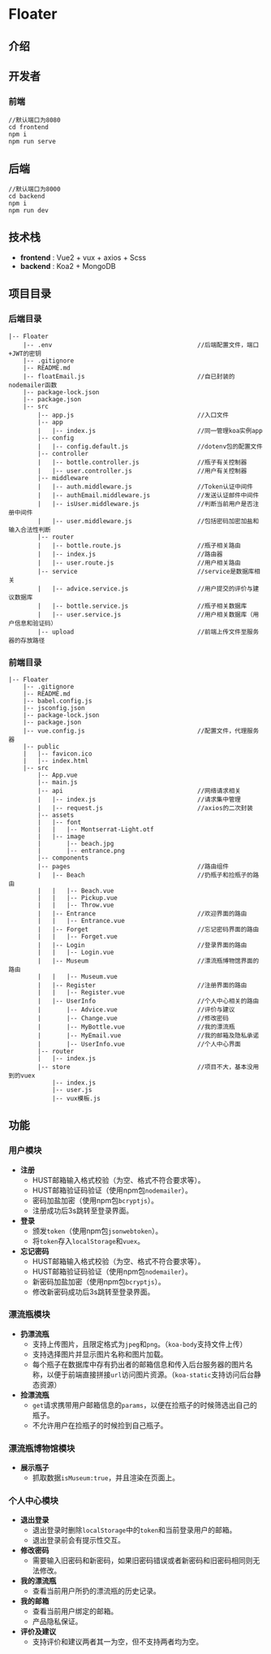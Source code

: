 # Floater			

## 介绍



## 开发者

### 前端

```
//默认端口为8080
cd frontend
npm i
npm run serve
```

## 后端

```
//默认端口为8000
cd backend
npm i
npm run dev
```

## 技术栈

- **frontend** : Vue2 + vux + axios + Scss
- **backend** : Koa2 + MongoDB

## 项目目录

### 后端目录

```
|-- Floater
    |-- .env								 		//后端配置文件，端口+JWT的密钥
    |-- .gitignore										
    |-- README.md
    |-- floatEmail.js        			            //自已封装的nodemailer函数
    |-- package-lock.json		
    |-- package.json
    |-- src
        |-- app.js								    //入口文件
        |-- app
        |   |-- index.js							//同一管理koa实例app
        |-- config
        |   |-- config.default.js				    //dotenv包的配置文件
        |-- controller
        |   |-- bottle.controller.js			    //瓶子有关控制器
        |   |-- user.controller.js			        //用户有关控制器
        |-- middleware
        |   |-- auth.middleware.js   		        //Token认证中间件 
        |   |-- authEmail.middleware.js			    //发送认证邮件中间件
        |   |-- isUser.middleware.js		        //判断当前用户是否注册中间件
        |   |-- user.middleware.js			        //包括密码加密加盐和输入合法性判断
        |-- router
        |   |-- bottle.route.js					    //瓶子相关路由
        |   |-- index.js							//路由器
        |   |-- user.route.js						//用户相关路由
        |-- service									//service是数据库相关
        |   |-- advice.service.js				    //用户提交的评价与建议数据库
        |   |-- bottle.service.js				    //瓶子相关数据库
        |   |-- user.service.js					    //用户相关数据库（用户信息和验证码）
        |-- upload								    //前端上传文件至服务器的存放路径
```

### 前端目录

```
|-- Floater
    |-- .gitignore
    |-- README.md
    |-- babel.config.js
    |-- jsconfig.json
    |-- package-lock.json
    |-- package.json
    |-- vue.config.js                 				//配置文件，代理服务器
    |-- public
    |   |-- favicon.ico
    |   |-- index.html
    |-- src
        |-- App.vue
        |-- main.js
        |-- api									    //网络请求相关
        |   |-- index.js							//请求集中管理
        |   |-- request.js							//axios的二次封装
        |-- assets
        |   |-- font
        |   |   |-- Montserrat-Light.otf
        |   |-- image
        |       |-- beach.jpg
        |       |-- entrance.png
        |-- components	
        |-- pages									//路由组件
        |   |-- Beach								//扔瓶子和捡瓶子的路由
        |   |   |-- Beach.vue
        |   |   |-- Pickup.vue
        |   |   |-- Throw.vue
        |   |-- Entrance							//欢迎界面的路由
        |   |   |-- Entrance.vue
        |   |-- Forget								//忘记密码界面的路由 
        |   |   |-- Forget.vue
        |   |-- Login								//登录界面的路由
        |   |   |-- Login.vue
        |   |-- Museum							    //漂流瓶博物馆界面的路由
        |   |   |-- Museum.vue
        |   |-- Register							//注册界面的路由 
        |   |   |-- Register.vue
        |   |-- UserInfo							//个人中心相关的路由
        |       |-- Advice.vue					    //评价与建议
        |       |-- Change.vue				        //修改密码
        |       |-- MyBottle.vue				    //我的漂流瓶
        |       |-- MyEmail.vue			            //我的邮箱及隐私承诺
        |       |-- UserInfo.vue				    //个人中心界面
        |-- router
        |   |-- index.js
        |-- store									//项目不大，基本没用到的vuex
            |-- index.js	
            |-- user.js
            |-- vux模板.js
```

## 功能

### 用户模块

- **注册**
  - HUST邮箱输入格式校验（为空、格式不符合要求等）。
  - HUST邮箱验证码验证（使用npm包`nodemailer`）。
  - 密码加盐加密（使用npm包`bcryptjs`）。
  - 注册成功后3s跳转至登录界面。
- **登录**
  - 颁发`token`（使用npm包`jsonwebtoken`）。
  - 将`token`存入`localStorage`和`vuex`。
- **忘记密码**
  - HUST邮箱输入格式校验（为空、格式不符合要求等）。
  - HUST邮箱验证码验证（使用npm包`nodemailer`）。
  - 新密码加盐加密（使用npm包`bcryptjs`）。
  - 修改新密码成功后3s跳转至登录界面。

### 漂流瓶模块

- **扔漂流瓶**
  - 支持上传图片，且限定格式为`jpeg`和`png`。（`koa-body`支持文件上传）
  - 支持选择图片并显示图片名称和图片加载。
  - 每个瓶子在数据库中存有扔出者的邮箱信息和传入后台服务器的图片名称，以便于前端直接拼接`url`访问图片资源。（`koa-static`支持访问后台静态资源）
- **捡漂流瓶**
  - `get`请求携带用户邮箱信息的`params`，以便在捡瓶子的时候筛选出自己的瓶子。
  - 不允许用户在捡瓶子的时候捡到自己瓶子。

### 漂流瓶博物馆模块

- **展示瓶子**
  - 抓取数据`isMuseum:true`，并且渲染在页面上。

### 个人中心模块

- **退出登录**
  - 退出登录时删除`localStorage`中的`token`和当前登录用户的邮箱。
  - 退出登录前会有提示性交互。
- **修改密码**
  - 需要输入旧密码和新密码，如果旧密码错误或者新密码和旧密码相同则无法修改。
- **我的漂流瓶**
  - 查看当前用户所扔的漂流瓶的历史记录。
- **我的邮箱**
  - 查看当前用户绑定的邮箱。
  - 产品隐私保证。
- **评价及建议**
  - 支持评价和建议两者其一为空，但不支持两者均为空。
